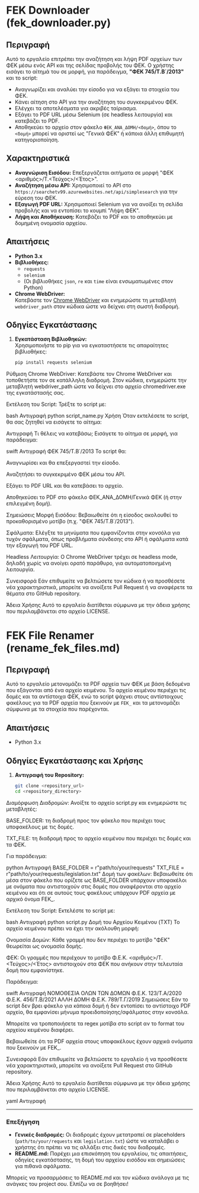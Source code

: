 # FΕΚ Downloader (fek_downloader.py)

## Περιγραφή
Αυτό το εργαλείο επιτρέπει την αναζήτηση και λήψη PDF αρχείων των ΦΕΚ μέσω ενός API και της σελίδας προβολής του ΦΕΚ. Ο χρήστης εισάγει το αίτημά του σε μορφή, για παράδειγμα, **"ΦΕΚ 745/Τ.Β΄/2013"** και το script:
- Αναγνωρίζει και αναλύει την είσοδο για να εξάγει τα στοιχεία του ΦΕΚ.
- Κάνει αίτηση στο API για την αναζήτηση του συγκεκριμένου ΦΕΚ.
- Ελέγχει τα αποτελέσματα για ακριβές ταίριασμα.
- Εξάγει το PDF URL μέσω Selenium (σε headless λειτουργία) και κατεβάζει το PDF.
- Αποθηκεύει το αρχείο στον φάκελο `ΦΕΚ_ΑΝΑ_ΔΟΜΗ/<δομή>`, όπου το `<δομή>` μπορεί να οριστεί ως "Γενικά ΦΕΚ" ή κάποια άλλη επιθυμητή κατηγοριοποίηση.

## Χαρακτηριστικά
- **Αναγνώριση Εισόδου:** Επεξεργάζεται αιτήματα σε μορφή "ΦΕΚ \<αριθμός\>/Τ.\<Τεύχος\>/\<Έτος\>".
- **Αναζήτηση μέσω API:** Χρησιμοποιεί το API στο `https://searchetv99.azurewebsites.net/api/simplesearch` για την εύρεση του ΦΕΚ.
- **Εξαγωγή PDF URL:** Χρησιμοποιεί Selenium για να ανοίξει τη σελίδα προβολής και να εντοπίσει το κουμπί "Λήψη ΦΕΚ".
- **Λήψη και Αποθήκευση:** Κατεβάζει το PDF και το αποθηκεύει με δομημένη ονομασία αρχείου.

## Απαιτήσεις
- **Python 3.x**
- **Βιβλιοθήκες:**
  - `requests`
  - `selenium`
  - (Οι βιβλιοθήκες `json`, `re` και `time` είναι ενσωματωμένες στον Python)
- **Chrome WebDriver:**  
  Κατεβάστε τον [Chrome WebDriver](https://chromedriver.chromium.org/downloads) και ενημερώστε τη μεταβλητή `webdriver_path` στον κώδικα ώστε να δείχνει στη σωστή διαδρομή.

## Οδηγίες Εγκατάστασης
1. **Εγκατάσταση Βιβλιοθηκών:**  
   Χρησιμοποιήστε το pip για να εγκαταστήσετε τις απαραίτητες βιβλιοθήκες:
   ```bash
   pip install requests selenium
Ρύθμιση Chrome WebDriver:
Κατεβάστε τον Chrome WebDriver και τοποθετήστε τον σε κατάλληλη διαδρομή. Στον κώδικα, ενημερώστε την μεταβλητή webdriver_path ώστε να δείχνει στο αρχείο chromedriver.exe της εγκατάστασής σας.

Εκτέλεση του Script:
Τρέξτε το script με:

bash
Αντιγραφή
python script_name.py
Χρήση
Όταν εκτελέσετε το script, θα σας ζητηθεί να εισάγετε το αίτημα:

Αντιγραφή
Τι θέλεις να κατεβάσω;
Εισάγετε το αίτημα σε μορφή, για παράδειγμα:

swift
Αντιγραφή
ΦΕΚ 745/Τ.Β΄/2013
Το script θα:

Αναγνωρίσει και θα επεξεργαστεί την είσοδο.

Αναζητήσει το συγκεκριμένο ΦΕΚ μέσω του API.

Εξάγει το PDF URL και θα κατεβάσει το αρχείο.

Αποθηκεύσει το PDF στο φάκελο ΦΕΚ_ΑΝΑ_ΔΟΜΗ/Γενικά ΦΕΚ (ή στην επιλεγμένη δομή).

Σημειώσεις
Μορφή Εισόδου: Βεβαιωθείτε ότι η είσοδος ακολουθεί το προκαθορισμένο μοτίβο (π.χ. "ΦΕΚ 745/Τ.Β΄/2013").

Σφάλματα: Ελέγξτε τα μηνύματα που εμφανίζονται στην κονσόλα για τυχόν σφάλματα, όπως προβλήματα σύνδεσης στο API ή σφάλματα κατά την εξαγωγή του PDF URL.

Headless Λειτουργία: Ο Chrome WebDriver τρέχει σε headless mode, δηλαδή χωρίς να ανοίγει ορατό παράθυρο, για αυτοματοποιημένη λειτουργία.

Συνεισφορά
Εάν επιθυμείτε να βελτιώσετε τον κώδικα ή να προσθέσετε νέα χαρακτηριστικά, μπορείτε να ανοίξετε Pull Request ή να αναφέρετε τα θέματα στο GitHub repository.

Άδεια Χρήσης
Αυτό το εργαλείο διατίθεται σύμφωνα με την άδεια χρήσης που περιλαμβάνεται στο αρχείο LICENSE.



# FΕΚ File Renamer (rename_fek_files.md)

## Περιγραφή

Αυτό το εργαλείο μετονομάζει τα PDF αρχεία των ΦΕΚ με βάση δεδομένα που εξάγονται από ένα αρχείο κειμένου. Το αρχείο κειμένου περιέχει τις δομές και τα αντίστοιχα ΦΕΚ, ενώ το script ψάχνει στους αντίστοιχους φακέλους για τα PDF αρχεία που ξεκινούν με `FEK_` και τα μετονομάζει σύμφωνα με τα στοιχεία που παρέχονται.

## Απαιτήσεις

- Python 3.x

## Οδηγίες Εγκατάστασης και Χρήσης

1. **Αντιγραφή του Repository:**
   ```bash
   git clone <repository_url>
   cd <repository_directory>
Διαμόρφωση Διαδρομών: Ανοίξτε το αρχείο script.py και ενημερώστε τις μεταβλητές:

BASE_FOLDER: τη διαδρομή προς τον φάκελο που περιέχει τους υποφακέλους με τις δομές.

TXT_FILE: τη διαδρομή προς το αρχείο κειμένου που περιέχει τις δομές και τα ΦΕΚ.

Για παράδειγμα:

python
Αντιγραφή
BASE_FOLDER = r"path/to/your/requests"
TXT_FILE = r"path/to/your/requests/legislation.txt"
Δομή των φακέλων: Βεβαιωθείτε ότι μέσα στον φάκελο που ορίζετε ως BASE_FOLDER υπάρχουν υποφακέλοι με ονόματα που αντιστοιχούν στις δομές που αναφέρονται στο αρχείο κειμένου και ότι σε αυτούς τους φακέλους υπάρχουν PDF αρχεία με αρχικό όνομα FEK_.

Εκτέλεση του Script: Εκτελέστε το script με:

bash
Αντιγραφή
python script.py
Δομή του Αρχείου Κειμένου (TXT)
Το αρχείο κειμένου πρέπει να έχει την ακόλουθη μορφή:

Ονομασία Δομών: Κάθε γραμμή που δεν περιέχει το μοτίβο "ΦΕΚ" θεωρείται ως ονομασία δομής.

ΦΕΚ: Οι γραμμές που περιέχουν το μοτίβο Φ.Ε.Κ. <αριθμός>/Τ.<Τεύχος>/<Έτος> αντιστοιχούν στα ΦΕΚ που ανήκουν στην τελευταία δομή που εμφανίστηκε.

Παράδειγμα:

swift
Αντιγραφή
ΝΟΜΟΘΕΣΙΑ ΟΛΩΝ ΤΩΝ ΔΟΜΩΝ
Φ.Ε.Κ. 123/Τ.Α/2020
Φ.Ε.Κ. 456/Τ.Β/2021
ΑΛΛΗ ΔΟΜΗ
Φ.Ε.Κ. 789/Τ.Γ/2019
Σημειώσεις
Εάν το script δεν βρει φάκελο για κάποια δομή ή δεν εντοπίσει το αντίστοιχο PDF αρχείο, θα εμφανίσει μήνυμα προειδοποίησης/σφάλματος στην κονσόλα.

Μπορείτε να τροποποιήσετε τα regex μοτίβα στο script αν το format του αρχείου κειμένου διαφέρει.

Βεβαιωθείτε ότι τα PDF αρχεία στους υποφακέλους έχουν αρχικά ονόματα που ξεκινούν με FEK_.

Συνεισφορά
Εάν επιθυμείτε να βελτιώσετε το εργαλείο ή να προσθέσετε νέα χαρακτηριστικά, μπορείτε να ανοίξετε Pull Request στο GitHub repository.

Άδεια Χρήσης
Αυτό το εργαλείο διατίθεται σύμφωνα με την άδεια χρήσης που περιλαμβάνεται στο αρχείο LICENSE.

yaml
Αντιγραφή

---

### Επεξήγηση

- **Γενικές διαδρομές:** Οι διαδρομές έχουν μετατραπεί σε placeholders (`path/to/your/requests` και `legislation.txt`) ώστε να καταλάβει ο χρήστης ότι πρέπει να τις αλλάξει στις δικές του διαδρομές.
- **README.md:** Παρέχει μια επισκόπηση του εργαλείου, τις απαιτήσεις, οδηγίες εγκατάστασης, τη δομή του αρχείου εισόδου και σημειώσεις για πιθανά σφάλματα.

Μπορείς να προσαρμόσεις το README.md και τον κώδικα ανάλογα με τις ανάγκες του project σου. Ελπίζω να σε βοηθήσει!
